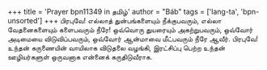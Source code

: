 +++
title = 'Prayer bpn11349 in தமிழ்'
author = "Báb"
tags = ['lang-ta', 'bpn-unsorted']
+++
பிரபுவே! எல்லாத் துன்பங்களையும்  நீக்குபவரும், எல்லா வேதனைகளையும் களைபவரும் நீரே! ஒவ்வொரு துயரையும்  அகற்றுபவரும், ஒவ்வோர் அடிமையை விடுவிப்பவரும், ஒவ்வோர் ஆன்மாவை  மீட்பவரும் நீரே ஆவீர். பிரபுவே! உந்தன் கருணையின் வாயிலாக விடுதலை வழங்கி, இரட்சிப்பு பெற்ற  உந்தன்  ஊழியர்களுள் ஒருவனாக என்னைக் கருதிடுவீராக.

